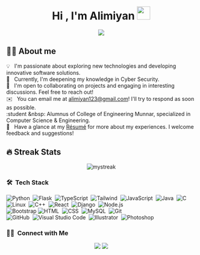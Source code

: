 <h1 align="center">Hi , I'm Alimiyan <img src="https://media.giphy.com/media/hvRJCLFzcasrR4ia7z/giphy.gif" width="35"></h1>
<p align="center">
  <a href="https://github.com/DenverCoder1/readme-typing-svg"><img src="https://readme-typing-svg.herokuapp.com?color=77FF24FF&lines=Competitive+Programmer;Software+Developer;Always%20learning%20new%20things&center=true&width=500&height=50"></a>
</p>


##  :sassy_man:  About me
💡 &nbsp; I'm passionate about exploring new technologies and developing innovative software solutions.\
🌱 &nbsp; Currently, I'm deepening my knowledge in Cyber Security. \
💬 &nbsp; I'm open to collaborating on projects and engaging in interesting discussions. Feel free to reach out!\
✉️ &nbsp; You can email me at alimiyan123@gmail.com! I'll try to respond as soon as possible.\
:student &nbsp: Alumnus of College of Engineering Munnar, specialized in Computer Science & Engineering. \
📄 &nbsp; Have a glance at my [Résumé](https://drive.google.com/file/d/16xdj7MsmKKJZk4bVeBAAIQBkgghT86e3/view?usp=sharing) for more about my experiences. I welcome feedback and suggestions!


## 🔥 Streak Stats
<p align='center'><img src="https://github-readme-streak-stats.herokuapp.com/?user=Alimiyan&theme=chartreuse-dark" alt="mystreak"/></p>




### 🛠 &nbsp;Tech Stack
![Python](https://img.shields.io/badge/-Python-05122A?style=flat&logo=python)&nbsp;
![Flask](https://img.shields.io/badge/-Flask-05122A?style=flat&logo=flask)&nbsp;
![TypeScript](https://img.shields.io/badge/-TypeScript-05122A?style=flat&logo=typescript)&nbsp;
![Tailwind](https://img.shields.io/badge/tailwindcss-0F172A?&logo=tailwindcss)&nbsp;
![JavaScript](https://img.shields.io/badge/-JavaScript-05122A?style=flat&logo=javascript)&nbsp;
![Java](https://img.shields.io/badge/-Java-05122A?style=flat&logo=java&logoColor=FFA518)&nbsp;
![C](https://img.shields.io/badge/-C-05122A?style=flat&logo=C&logoColor=A8B9CC)&nbsp; \
![Linux](https://img.shields.io/badge/-Linux-05122A?style=flat&logo=linux&logoColor=A8B9CC)&nbsp;
![C++](https://img.shields.io/badge/-C++-05122A?style=flat&logo=C%2B%2B&logoColor=00599C)&nbsp;
![React](https://img.shields.io/badge/-React-05122A?style=flat&logo=react)&nbsp;
![Django](https://img.shields.io/badge/-Django-05122A?style=flat&logo=django&logoColor=092E20)&nbsp;
![Node.js](https://img.shields.io/badge/-Node.js-05122A?style=flat&logo=node.js)&nbsp;\
![Bootstrap](https://img.shields.io/badge/-Bootstrap-05122A?style=flat&logo=bootstrap&logoColor=563D7C)
![HTML](https://img.shields.io/badge/-HTML-05122A?style=flat&logo=HTML5)&nbsp;
![CSS](https://img.shields.io/badge/-CSS-05122A?style=flat&logo=CSS3&logoColor=1572B6)&nbsp;
![MySQL](https://img.shields.io/badge/-MySQL-05122A?style=flat&logo=mysql)&nbsp;
![Git](https://img.shields.io/badge/-Git-05122A?style=flat&logo=git)&nbsp;\
![GitHub](https://img.shields.io/badge/-GitHub-05122A?style=flat&logo=github)&nbsp;
![Visual Studio Code](https://img.shields.io/badge/-Visual%20Studio%20Code-05122A?style=flat&logo=visual-studio-code&logoColor=007ACC)&nbsp;
![Illustrator](https://img.shields.io/badge/-Illustrator-05122A?style=flat&logo=adobe-illustrator)&nbsp;
![Photoshop](https://img.shields.io/badge/-Photoshop-05122A?style=flat&logo=adobe-photoshop)&nbsp;

### 🤝🏻 &nbsp;Connect with Me
<p align="center">
<a href="https://www.linkedin.com/in/alimiyan"><img src="https://img.shields.io/badge/-Alimiyan-0077B5?style=flat&logo=Linkedin&logoColor=white"/></a>
<a href="mailto:alimiyan123@gmail.com"><img src="https://img.shields.io/badge/-alimiyan123@gmail.com-D14836?style=flat&logo=Gmail&logoColor=white"/></a>
</p>
